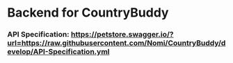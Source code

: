 # Backend for CountryBuddy

### API Specification: https://petstore.swagger.io/?url=https://raw.githubusercontent.com/Nomi/CountryBuddy/develop/API-Specification.yml
